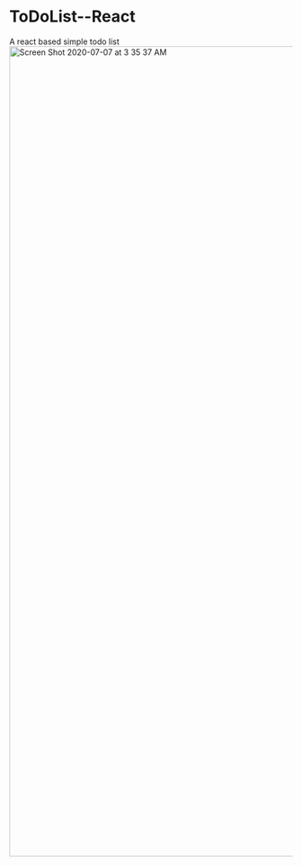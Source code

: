 # ToDoList--React
  A react based simple todo list
<img width="1440" alt="Screen Shot 2020-07-07 at 3 35 37 AM" src="https://user-images.githubusercontent.com/59319489/86738314-f91b3980-c002-11ea-94db-82f4bb6ec6b8.png">
